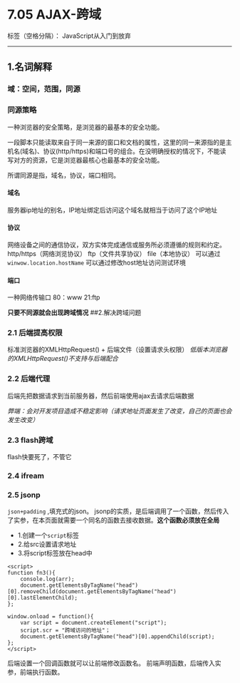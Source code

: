 ﻿# 7.05 AJAX-跨域

标签（空格分隔）： JavaScript从入门到放弃

---

## 1.名词解释
### 域：空间，范围，同源

### 同源策略
一种浏览器的安全策略，是浏览器的最基本的安全功能。

 一段脚本只能读取来自于同一来源的窗口和文档的属性，这里的同一来源指的是主机名(域名)、协议(http/https)和端口号的组合。在没明确授权的情况下，不能读写对方的资源，它是浏览器最核心也最基本的安全功能。
 
 所谓同源是指，域名，协议，端口相同。

#### 域名
服务器ip地址的别名，IP地址绑定后访问这个域名就相当于访问了这个IP地址

#### 协议
网络设备之间的通信协议，双方实体完成通信或服务所必须遵循的规则和约定。
http/https（网络浏览协议）
ftp（文件共享协议）
file（本地协议）
可以通过`winwow.location.hostName`
可以通过修改host地址访问测试环境

#### 端口
一种网络传输口
80：www
21:ftp

**只要不同源就会出现跨域情况**
##2.解决跨域问题

### 2.1 后端提高权限
标准浏览器的XMLHttpRequest() + 后端文件（设置请求头权限）
*低版本浏览器的XMLHttpRequest()不支持与后端配合*
### 2.2 后端代理
后端先把数据请求到当前服务器，然后前端使用ajax去请求后端数据

*弊端：会对开发项目造成不稳定影响（请求地址页面发生了改变，自己的页面也会发生改变）*

### 2.3 flash跨域
flash快要死了，不管它

### 2.4  ifream

### 2.5 jsonp
`json+padding` ,填充式的json。
jsonp的实质，是后端调用了一个函数，然后传入了实参，在本页面就需要一个同名的函数去接收数据。**这个函数必须放在全局**

 - 1.创建一个`script`标签
 - 2.给src设置请求地址
 - 3.将script标签放在head中
 
```
<script>
function fn3(){
    console.log(arr);
    document.getElementsByTagName("head")[0].removeChild(document.getElementsByTagName("head")[0].lastElementChild);
};

window.onload = function(){
    var script = document.createElement("script");
    script.scr = "跨域访问的地址"；
    document.getElementsByTagName("head")[0].appendChild(script);
};
</script>
```
后端设置一个回调函数就可以让前端修改函数名。
前端声明函数，后端传入实参，前端执行函数。

